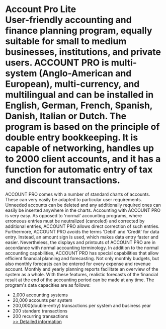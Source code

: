 # Account Pro Lite<br />User-friendly accounting and finance planning program, equally suitable for small to medium businesses, institutions, and private users. ACCOUNT PRO is multi-system (Anglo-American and European), multi-currency, and multilingual and can be installed in English, German, French, Spanish, Danish, Italian or Dutch. The program is based on the principle of double entry bookkeeping. It is capable of networking, handles up to 2000 client accounts, and it has a function for automatic entry of tax and discount transactions.
ACCOUNT PRO comes with a number of standard charts of accounts. These can very easily be adapted to particular user requirements. Unneeded accounts can be deleted and any additionally required ones can easily be inserted anywhere in the charts.
Accounting with ACCOUNT PRO is very easy. As opposed to 'normal' accounting programs, where erroneous entries must be neutralized (canceled) and corrected by additional entries, ACCOUNT PRO allows direct correction of such entries. Furthermore, ACCOUNT PRO avoids the terms 'Debit' and 'Credit' for data entry. Instead, an amount sign is used, which makes data entry faster and easier. Nevertheless, the displays and printouts of ACCOUNT PRO are in accordance with normal accounting terminology.
In addition to the normal accounting capabilities, ACCOUNT PRO has special capabilities that allow efficient financial planning and forecasting. Not only monthly budgets, but also monthly forecasts can be entered for every expense and revenue account. Monthly and yearly planning reports facilitate an overview of the system as a whole. With these features, realistic forecasts of the financial result at the end of the accounting period can be made at any time.
The program's data capacities are as follows:
- 2,000 accounting systems
- 20,000 accounts per system
- 200,000(double-entry) transactions per system and business year
- 200 standard transactions
- 200 recurring transactions<br />[>> Detailed information](https://secure.shareit.com/shareit/product.html?productid=178482&affiliateid=200057808)